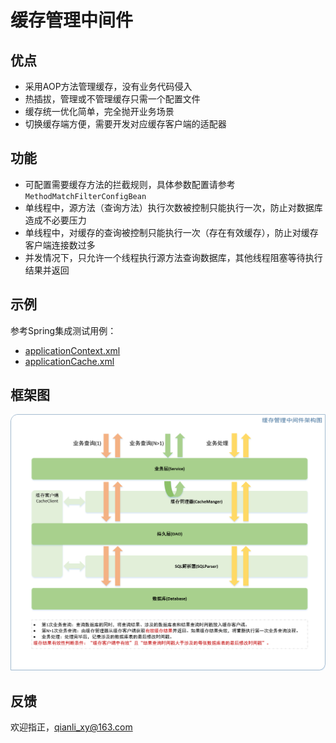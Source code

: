 # 缓存管理中间件

## 优点

- 采用AOP方法管理缓存，没有业务代码侵入
- 热插拔，管理或不管理缓存只需一个配置文件
- 缓存统一优化简单，完全抛开业务场景
- 切换缓存端方便，需要开发对应缓存客户端的适配器

## 功能

- 可配置需要缓存方法的拦截规则，具体参数配置请参考 `MethodMatchFilterConfigBean`
- 单线程中，源方法（查询方法）执行次数被控制只能执行一次，防止对数据库造成不必要压力
- 单线程中，对缓存的查询被控制只能执行一次（存在有效缓存），防止对缓存客户端连接数过多
- 并发情况下，只允许一个线程执行源方法查询数据库，其他线程阻塞等待执行结果并返回

## 示例

参考Spring集成测试用例：
- [applicationContext.xml](https://github.com/qianlixy/cache-manager/blob/master/src/test/resources/applicationContext.xml)
- [applicationCache.xml](https://github.com/qianlixy/cache-manager/blob/master/src/test/resources/applicationCache.xml)

## 框架图

![缓存管理中间件架构图](https://raw.githubusercontent.com/qianlixy/cache-manager/master/doc/images/framework.png)

## 反馈
欢迎指正，qianli_xy@163.com